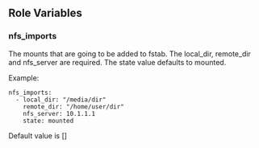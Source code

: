## Role Variables

### nfs_imports
The mounts that are going to be added to fstab.
The local_dir, remote_dir and nfs_server are required. The state value defaults to mounted.

Example:
```
nfs_imports:
  - local_dir: "/media/dir"
    remote_dir: "/home/user/dir"
    nfs_server: 10.1.1.1
    state: mounted
```

Default value is []
